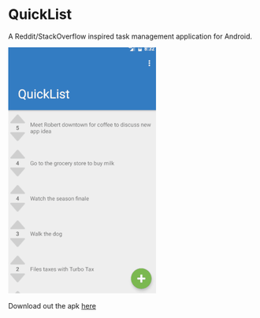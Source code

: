 # QuickList
A Reddit/StackOverflow inspired task management application for Android.

![](https://github.com/eslawski/QuickList/blob/master/quicklistdemo.gif)

Download out the apk [here](https://github.com/eslawski/QuickList/blob/master/Quicklist.apk)

